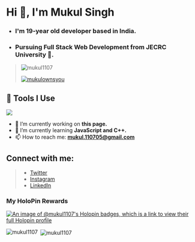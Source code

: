 
# Hi 👋, I'm Mukul Singh
- ### I'm 19-year old developer based in India. 
- ### Pursuing Full Stack Web Development from JECRC University 🏫.

> <p align="left" style="inline"> <img src="https://komarev.com/ghpvc/?username=mukul1107&label=Profile%20views&color=0e75b6&style=flat" alt="mukul1107" /> </p>
> <p align="left" style="inline"> <a href="https://twitter.com/mukulownsyou" target="blank"><img src="https://img.shields.io/twitter/follow/mukulownsyou?style=%26style%3Dfor-the-badge&logo=twitter" alt="mukulownsyou" /></a> </p>

## 🔧 Tools I Use

<p align="left">
  <a href="https://skillicons.dev">
    <img src="https://skillicons.dev/icons?i=vscode,html,css,js,c,cpp,git,github" />
  </a>
</p>

- 🔭 I’m currently working on **this page.**
- 🌱 I’m currently learning **JavaScript and C++.**
- 📫 How to reach me: **mukul.110705@gmail.com**

## Connect with me:

> - [Twitter](https://twitter.com/mukulownsyou)
> - [Instagram](https://instagram.com/mukulownsyou)
> - [LinkedIn](https://linkedin.com/in/mukul1107)

### My HoloPin Rewards


[![An image of @mukul1107's Holopin badges, which is a link to view their full Holopin profile](https://holopin.me/mukul1107)](https://holopin.io/@mukul1107)


<p><img align="left" src="https://github-readme-stats.vercel.app/api/top-langs?username=mukul1107&show_icons=true&locale=en&layout=compact" alt="mukul1107" /></p>

<p>&nbsp;<img align="center" src="https://github-readme-stats.vercel.app/api?username=mukul1107&show_icons=true&locale=en" alt="mukul1107" /></p>

